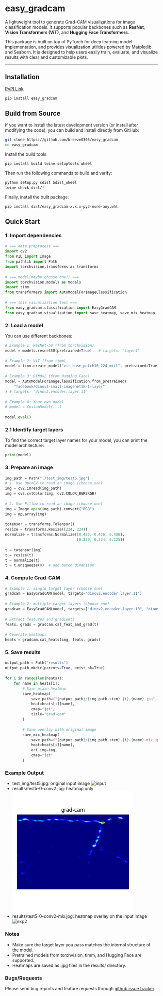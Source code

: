 # easy_gradcam

A lightweight tool to generate Grad-CAM visualizations for image classification models.
It supports popular backbones such as **ResNet**, **Vision Transformers (ViT)**, and **Hugging Face Transformers**.

This package is built on top of PyTorch for deep learning model implementation, 
and provides visualization utilities powered by Matplotlib and Seaborn. 
It is designed to help users easily train, evaluate, and visualize results 
with clear and customizable plots.

---

## Installation
[PyPI Link](https://pypi.org/project/easy-gradcam/)
```bash
pip install easy_gradcam
```

## Build from Source

If you want to install the latest development version (or install after modifying the code), you can build and install directly from GitHub:
```bash
git clone https://github.com/breeze0305/easy_gradcam
cd easy_gradcam
```

Install the build tools:
```bash
pip install build twine setuptools wheel
```

Then run the following commands to build and verify:
```bash
python setup.py sdist bdist_wheel
twine check dist/*
```

Finally, install the built package:
```bash
pip install dist/easy_gradcam-x.x.x-py3-none-any.whl
```

## Quick Start

### 1. Import dependencies
```python
# === data preprocess === 
import cv2
from PIL import Image
from pathlib import Path
import torchvision.transforms as transforms

# === model(maybe choose one?) ===
import torchvision.models as models
import timm
from transformers import AutoModelForImageClassification

# === this visualization tool ===
from easy_gradcam.classification import EasyGradCAM
from easy_gradcam.visualization import save_heatmap, save_mix_heatmap
```

### 2. Load a model
You can use different backbones:
```python
# Example 1: ResNet-50 (from torchvision)
model = models.resnet50(pretrained=True)   # targets: "layer4"

# Example 2: ViT (from timm)
model = timm.create_model("vit_base_patch16_224_miil", pretrained=True)   # targets: "blocks.10"

# Example 3: DINOv2 (from Hugging Face)
model = AutoModelForImageClassification.from_pretrained(
    "facebook/dinov2-small-imagenet1k-1-layer"
) # targets: "dinov2.encoder.layer.11"

# Example 4: Your own model
# model = CustomModel(...)

model.eval()
```

### 2.1 Identify target layers
To find the correct target layer names for your model, you can print the model architecture:
```python
print(model)
```

### 3. Prepare an image
```python
img_path = Path("./test_img/test5.jpg")
# 1. Use OpenCV to read an image (choose one)
img = cv2.imread(img_path)
img = cv2.cvtColor(img, cv2.COLOR_BGR2RGB)

# 2. Use Pillow to read an image (choose one)
img = Image.open(img_path).convert("RGB")
img = np.array(img)

totensor = transforms.ToTensor()
resize = transforms.Resize((224, 224))
normalize = transforms.Normalize([0.485, 0.456, 0.406],
                                 [0.229, 0.224, 0.225])

t = totensor(img)
t = resize(t)
t = normalize(t)
t = t.unsqueeze(0)  # add batch dimension

```

### 4. Compute Grad-CAM
```python
# Example 1: single target layer (choose one)
gradcam = EasyGradCAM(model, targets="dinov2.encoder.layer.11")

# Example 2: multiple target layers (choose one)
gradcam = EasyGradCAM(model, targets=["dinov2.encoder.layer.10", "dinov2.encoder.layer.11"])  

# Extract features and gradients
feats, grads = gradcam.cal_feat_and_grad(t)

# Generate heatmaps
heats = gradcam.cal_heats(img, feats, grads)
```

### 5. Save results
```python
output_path = Path("results")
output_path.mkdir(parents=True, exist_ok=True)

for i in range(len(heats)):
    for name in heats[i]:
        # Save plain heatmap
        save_heatmap(
            save_path=f"{output_path}/{img_path.stem}-{i}-{name}.jpg",
            heat=heats[i][name],
            cmap="jet",
            title="grad-cam"
        )

        # Save overlay with original image
        save_mix_heatmap(
            save_path=f"{output_path}/{img_path.stem}-{i}-{name}-mix.jpg",
            heat=heats[i][name],
            ori_img=img,
            cmap="jet"
        )

```


### Example Output
- test_img/test5.jpg: original input image
![input](example_1/test_img/test5.jpg)
- results/test5-0-conv2.jpg: heatmap only
![exp1](example_1/results/test5-0-conv2.jpg)
- results/test5-0-conv2-mix.jpg: heatmap overlay on the input image
![exp2](example_1/results/test5-0-conv2-mix.jpg)


### Notes
* Make sure the target layer you pass matches the internal structure of the model.
* Pretrained models from torchvision, timm, and Hugging Face are supported.
* Heatmaps are saved as .jpg files in the results/ directory.

### Bugs/Requests
Please send bug reports and feature requests through [github issue tracker](https://github.com/breeze0305/easy_gradcam/issues).